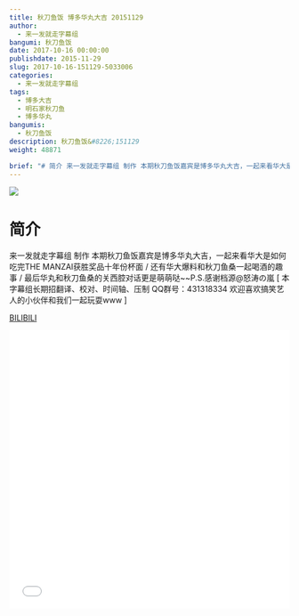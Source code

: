 ```yaml
---
title: 秋刀鱼饭 博多华丸大吉 20151129
author: 
  - 来一发就走字幕组
bangumi: 秋刀鱼饭
date: 2017-10-16 00:00:00
publishdate: 2015-11-29
slug: 2017-10-16-151129-5033006
categories: 
  - 来一发就走字幕组
tags: 
  - 博多大吉
  - 明石家秋刀鱼
  - 博多华丸
bangumis: 
  - 秋刀鱼饭
description: 秋刀鱼饭&#8226;151129
weight: 48871

brief: "# 简介 来一发就走字幕组 制作 本期秋刀鱼饭嘉宾是博多华丸大吉，一起来看华大是如何吃完THE MANZAI获胜奖品十年份杯面 / 还有华大爆料和秋刀鱼桑一起喝酒的趣事 / 最后华丸和秋刀鱼桑的关西腔对话更是萌萌哒~~P.S.感谢档源@怒涛の嵐"
---
```


![](https://i.imgur.com/X0KCC2p.jpg)

# 简介  
来一发就走字幕组 制作 本期秋刀鱼饭嘉宾是博多华丸大吉，一起来看华大是如何吃完THE MANZAI获胜奖品十年份杯面 / 还有华大爆料和秋刀鱼桑一起喝酒的趣事 / 最后华丸和秋刀鱼桑的关西腔对话更是萌萌哒~~P.S.感谢档源@怒涛の嵐 [ 本字幕组长期招翻译、校对、时间轴、压制   QQ群号：431318334 欢迎喜欢搞笑艺人的小伙伴和我们一起玩耍www ]

  [BILIBILI](https://www.bilibili.com/video/av5033006/)


<div class="vcontainer">  <iframe class='video' src="//www.bilibili.com/blackboard/player.html?aid=5033006" width="100%" height="500" frameborder="0" allowfullscreen="allowfullscreen"></iframe></div>
